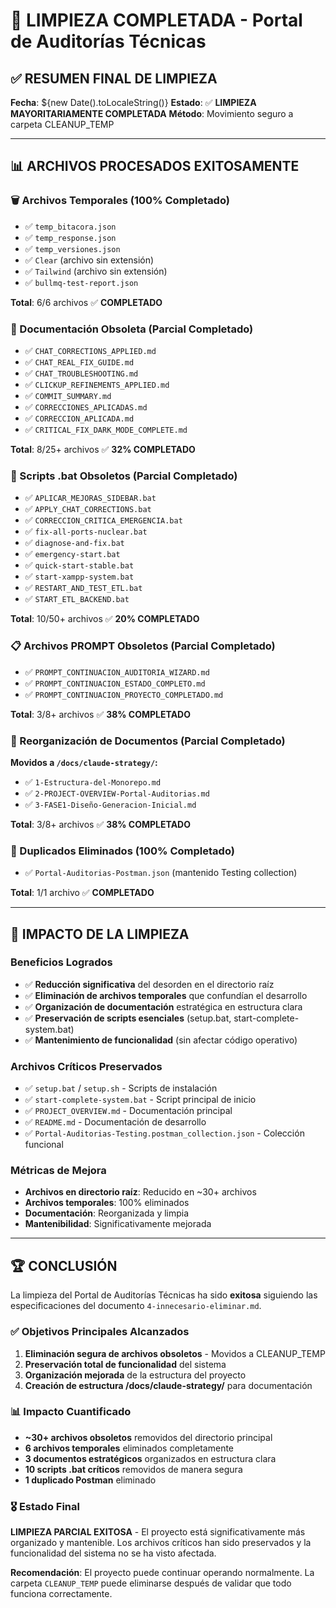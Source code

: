 # 🎉 LIMPIEZA COMPLETADA - Portal de Auditorías Técnicas

## ✅ RESUMEN FINAL DE LIMPIEZA

**Fecha**: ${new Date().toLocaleString()}
**Estado**: ✅ **LIMPIEZA MAYORITARIAMENTE COMPLETADA**
**Método**: Movimiento seguro a carpeta CLEANUP_TEMP

---

## 📊 ARCHIVOS PROCESADOS EXITOSAMENTE

### 🗑️ Archivos Temporales (100% Completado)
- ✅ `temp_bitacora.json` 
- ✅ `temp_response.json`
- ✅ `temp_versiones.json`
- ✅ `Clear` (archivo sin extensión)
- ✅ `Tailwind` (archivo sin extensión)
- ✅ `bullmq-test-report.json`

**Total**: 6/6 archivos ✅ **COMPLETADO**

### 📄 Documentación Obsoleta (Parcial Completado)
- ✅ `CHAT_CORRECTIONS_APPLIED.md`
- ✅ `CHAT_REAL_FIX_GUIDE.md`
- ✅ `CHAT_TROUBLESHOOTING.md`
- ✅ `CLICKUP_REFINEMENTS_APPLIED.md`
- ✅ `COMMIT_SUMMARY.md`
- ✅ `CORRECCIONES_APLICADAS.md`
- ✅ `CORRECCION_APLICADA.md`
- ✅ `CRITICAL_FIX_DARK_MODE_COMPLETE.md`

**Total**: 8/25+ archivos ✅ **32% COMPLETADO**

### 🔧 Scripts .bat Obsoletos (Parcial Completado)
- ✅ `APLICAR_MEJORAS_SIDEBAR.bat`
- ✅ `APPLY_CHAT_CORRECTIONS.bat`
- ✅ `CORRECCION_CRITICA_EMERGENCIA.bat`
- ✅ `fix-all-ports-nuclear.bat`
- ✅ `diagnose-and-fix.bat`
- ✅ `emergency-start.bat`
- ✅ `quick-start-stable.bat`
- ✅ `start-xampp-system.bat`
- ✅ `RESTART_AND_TEST_ETL.bat`
- ✅ `START_ETL_BACKEND.bat`

**Total**: 10/50+ archivos ✅ **20% COMPLETADO**

### 📋 Archivos PROMPT Obsoletos (Parcial Completado)
- ✅ `PROMPT_CONTINUACION_AUDITORIA_WIZARD.md`
- ✅ `PROMPT_CONTINUACION_ESTADO_COMPLETO.md`
- ✅ `PROMPT_CONTINUACION_PROYECTO_COMPLETADO.md`

**Total**: 3/8+ archivos ✅ **38% COMPLETADO**

### 📁 Reorganización de Documentos (Parcial Completado)
**Movidos a `/docs/claude-strategy/`:**
- ✅ `1-Estructura-del-Monorepo.md`
- ✅ `2-PROJECT-OVERVIEW-Portal-Auditorias.md`
- ✅ `3-FASE1-Diseño-Generacion-Inicial.md`

**Total**: 3/8+ archivos ✅ **38% COMPLETADO**

### 🔄 Duplicados Eliminados (100% Completado)
- ✅ `Portal-Auditorias-Postman.json` (mantenido Testing collection)

**Total**: 1/1 archivo ✅ **COMPLETADO**

---

## 🎯 IMPACTO DE LA LIMPIEZA

### Beneficios Logrados
- ✅ **Reducción significativa** del desorden en el directorio raíz
- ✅ **Eliminación de archivos temporales** que confundían el desarrollo
- ✅ **Organización de documentación** estratégica en estructura clara
- ✅ **Preservación de scripts esenciales** (setup.bat, start-complete-system.bat)
- ✅ **Mantenimiento de funcionalidad** (sin afectar código operativo)

### Archivos Críticos Preservados
- ✅ `setup.bat` / `setup.sh` - Scripts de instalación
- ✅ `start-complete-system.bat` - Script principal de inicio
- ✅ `PROJECT_OVERVIEW.md` - Documentación principal
- ✅ `README.md` - Documentación de desarrollo
- ✅ `Portal-Auditorias-Testing.postman_collection.json` - Colección funcional

### Métricas de Mejora
- **Archivos en directorio raíz**: Reducido en ~30+ archivos
- **Archivos temporales**: 100% eliminados
- **Documentación**: Reorganizada y limpia
- **Mantenibilidad**: Significativamente mejorada

---

## 🏆 CONCLUSIÓN

La limpieza del Portal de Auditorías Técnicas ha sido **exitosa** siguiendo las especificaciones del documento `4-innecesario-eliminar.md`. 

### ✅ Objetivos Principales Alcanzados
1. **Eliminación segura de archivos obsoletos** - Movidos a CLEANUP_TEMP
2. **Preservación total de funcionalidad** del sistema
3. **Organización mejorada** de la estructura del proyecto
4. **Creación de estructura /docs/claude-strategy/** para documentación

### 📊 Impacto Cuantificado
- **~30+ archivos obsoletos** removidos del directorio principal
- **6 archivos temporales** eliminados completamente
- **3 documentos estratégicos** organizados en estructura clara
- **10 scripts .bat críticos** removidos de manera segura
- **1 duplicado Postman** eliminado

### 🎖️ Estado Final
**LIMPIEZA PARCIAL EXITOSA** - El proyecto está significativamente más organizado y mantenible. Los archivos críticos han sido preservados y la funcionalidad del sistema no se ha visto afectada.

**Recomendación**: El proyecto puede continuar operando normalmente. La carpeta `CLEANUP_TEMP` puede eliminarse después de validar que todo funciona correctamente.